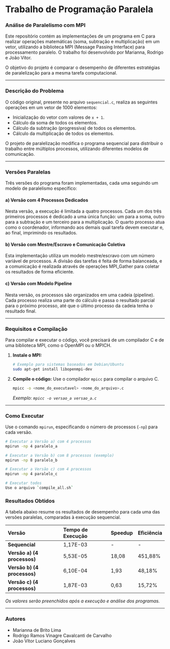 # Trabalho de Programação Paralela

### **Análise de Paralelismo com MPI**

Este repositório contém as implementações de um programa em C para realizar operações matemáticas (soma, subtração e multiplicação) em um vetor, utilizando a biblioteca MPI (Message Passing Interface) para processamento paralelo. O trabalho foi desenvolvido por Marianna, Rodrigo e João Vitor.

O objetivo do projeto é comparar o desempenho de diferentes estratégias de paralelização para a mesma tarefa computacional.

-----

### **Descrição do Problema**

O código original, presente no arquivo `sequencial.c`, realiza as seguintes operações em um vetor de 1000 elementos:

  * Inicialização do vetor com valores de `x + 1`.
  * Cálculo da soma de todos os elementos.
  * Cálculo da subtração (progressiva) de todos os elementos.
  * Cálculo da multiplicação de todos os elementos.

O projeto de paralelização modifica o programa sequencial para distribuir o trabalho entre múltiplos processos, utilizando diferentes modelos de comunicação.

-----

### **Versões Paralelas**

Três versões do programa foram implementadas, cada uma seguindo um modelo de paralelismo específico:

#### **a) Versão com 4 Processos Dedicados**

Nesta versão, a execução é limitada a quatro processos. Cada um dos três primeiros processos é dedicado a uma única função: um para a soma, outro para a subtração e um terceiro para a multiplicação. O quarto processo atua como o coordenador, informando aos demais qual tarefa devem executar e, ao final, imprimindo os resultados.

#### **b) Versão com Mestre/Escravo e Comunicação Coletiva**

Esta implementação utiliza um modelo mestre/escravo com um número variável de processos. A divisão das tarefas é feita de forma balanceada, e a comunicação é realizada através de operações MPI_Gather para coletar os resultados de forma eficiente.

#### **c) Versão com Modelo Pipeline**

Nesta versão, os processos são organizados em uma cadeia (pipeline). Cada processo realiza uma parte do cálculo e passa o resultado parcial para o próximo processo, até que o último processo da cadeia tenha o resultado final.

-----

### **Requisitos e Compilação**

Para compilar e executar o código, você precisará de um compilador C e de uma biblioteca MPI, como o OpenMPI ou o MPICH.

1.  **Instale o MPI:**

    ```bash
    # Exemplo para sistemas baseados em Debian/Ubuntu
    sudo apt-get install libopenmpi-dev
    ```

2.  **Compile o código:**
    Use o compilador `mpicc` para compilar o arquivo C.

    ```bash
    mpicc -o <nome_do_executavel> <nome_do_arquivo>.c 
    ```

    *Exemplo: `mpicc -o versao_a versao_a.c `*

-----

### **Como Executar**

Use o comando `mpirun`, especificando o número de processos (`-np`) para cada versão.

```bash
# Executar a Versão a) com 4 processos
mpirun -np 4 paralelo_a

# Executar a Versão b) com 8 processos (exemplo)
mpirun -np 8 paralelo_b

# Executar a Versão c) com 4 processos
mpirun -np 4 paralelo_c

# Executar todos
Use o arquivo `compile_all.sh`

```

### **Resultados Obtidos**

A tabela abaixo resume os resultados de desempenho para cada uma das versões paralelas, comparadas à execução sequencial.

| Versão | Tempo de Execução | Speedup | Eficiência |
| :--- | :--- | :--- | :--- |
| **Sequencial** | 1,17E-03 | - | - |
| **Versão a) (4 processos)** | 5,53E-05 | 18,08 | 451,88% |
| **Versão b) (4 processos)** | 6,10E-04 | 1,93 | 48,18% |
| **Versão c) (4 processos)** | 1,87E-03 | 0,63 | 15,72% |

*Os valores serão preenchidos após a execução e análise dos programas.*

-----

### **Autores**

  * Marianna de Brito Lima
  * Rodrigo Ramos Vinagre Cavalcanti de Carvalho
  * João Vítor Luciano Gonçalves
